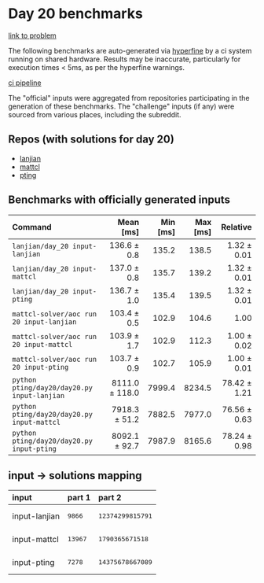 # Day 20 benchmarks

[link to problem](http://adventofcode.com/2022/day/20)

The following benchmarks are auto-generated via [hyperfine](https://github.com/sharkdp/hyperfine) by a ci system running on shared hardware. Results may be inaccurate, particularly for execution times < 5ms, as per the hyperfine warnings.

[ci pipeline](http://ci.papercode.net:8080/teams/aoc2022/pipelines/aoc-compare-2022)

The "official" inputs were aggregated from repositories participating in the generation of these benchmarks. The "challenge" inputs (if any) were sourced from various places, including the subreddit.

## Repos (with solutions for day 20)


- [lanjian](https://github.com/LanJian/aoc-2022)
- [mattcl](https://github.com/mattcl/aoc2022)
- [pting](https://github.com/pting/aoc2022)

## Benchmarks with officially generated inputs
| Command | Mean [ms] | Min [ms] | Max [ms] | Relative |
|:---|---:|---:|---:|---:|
| `lanjian/day_20 input-lanjian` | 136.6 ± 0.8 | 135.2 | 138.5 | 1.32 ± 0.01 |
| `lanjian/day_20 input-mattcl` | 137.0 ± 0.8 | 135.7 | 139.2 | 1.32 ± 0.01 |
| `lanjian/day_20 input-pting` | 136.7 ± 1.0 | 135.4 | 139.5 | 1.32 ± 0.01 |
| `mattcl-solver/aoc run 20 input-lanjian` | 103.4 ± 0.5 | 102.9 | 104.6 | 1.00 |
| `mattcl-solver/aoc run 20 input-mattcl` | 103.9 ± 1.7 | 102.9 | 112.3 | 1.00 ± 0.02 |
| `mattcl-solver/aoc run 20 input-pting` | 103.7 ± 0.9 | 102.7 | 105.9 | 1.00 ± 0.01 |
| `python pting/day20/day20.py input-lanjian` | 8111.0 ± 118.0 | 7999.4 | 8234.5 | 78.42 ± 1.21 |
| `python pting/day20/day20.py input-mattcl` | 7918.3 ± 51.2 | 7882.5 | 7977.0 | 76.56 ± 0.63 |
| `python pting/day20/day20.py input-pting` | 8092.1 ± 92.7 | 7987.9 | 8165.6 | 78.24 ± 0.98 |

## input -> solutions mapping
|input|part 1|part 2|
|:---|:---|:---|
|input-lanjian|<pre>9866</pre>|<pre>12374299815791</pre>|
|input-mattcl|<pre>13967</pre>|<pre>1790365671518</pre>|
|input-pting|<pre>7278</pre>|<pre>14375678667089</pre>|
